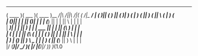  _______  _______  _______ _________                   _       _________
(  ____ )(  ___  )(  ____ )\__   __/|\     /||\     /|( (    /|\__   __/
| (    )|| (   ) || (    )|   ) (   | )   ( || )   ( ||  \  ( |   ) (   
| (____)|| |   | || (____)|   | |   | (___) || |   | ||   \ | |   | |   
|  _____)| |   | ||     __)   | |   |  ___  || |   | || (\ \) |   | |   
| (      | |   | || (\ (      | |   | (   ) || |   | || | \   |   | |   
| )      | (___) || ) \ \__   | |   | )   ( || (___) || )  \  |   | |   
|/       (_______)|/   \__/   )_(   |/     \|(_______)|/    )_)   )_(1.0 
